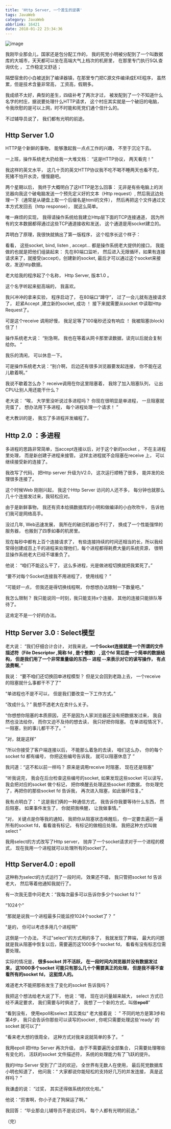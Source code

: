 ```yaml
---
title: 'Http Server, 一个差生的逆袭'
tags: JavaWeb
category: JavaWeb
abbrlink: 16421
date: 2018-01-22 23:34:36
---
```

![image](http://ovi3ob9p4.bkt.clouddn.com/TIETU/CT0094.jpg)

我刚毕业那会儿，国家还是包分配工作的， 我的死党小明被分配到了一个叫数据库的大城市，天天都可以坐在高端大气上档次的机房里， 在那里专门执行SQL查询优化 ， 工作稳定又舒适；

隔壁宿舍的小白被送到了编译器镇，在那里专门把C源文件编译成EXE程序， 虽然累，但是技术含量非常高， 工资高，假期多。

我成绩不太好，典型的差生，四级补考了两次才过， 被发配到了一个不知道什么名字的村庄，据说要处理什么HTTP请求， 这个村庄其实就是一个破旧的电脑， 令我欣慰的是可以上网，时不时能和死党们通个信什么的。

不过辅导员说了， 我们都有光明的前途。

<!--more-->
## Http Server 1.0

HTTP是个新鲜的事物， 能够激起我一点点工作的兴趣， 不至于沉沦下去。

一上班，操作系统老大扔给我一大堆文档： “这是HTTP协议， 两天看完！”

我这样的英文水平，  这几十页的英文HTTP协议我不吃不喝不睡两天也看不完， 死猪不怕开水烫，慢慢磨吧。

两个星期以后， 我终于大概明白了这HTTP是怎么回事： 无非是有些电脑上的浏览器向我这个破电脑发送一个预先定义好的文本（Http request）, 然后我这边处理一下（通常是从硬盘上取一个后缀名是html的文件）， 然后再把这个文件通过文本方式发回去（http response）， 就这么简单。

唯一麻烦的实现， 我得请操作系统给我建立Http层下面的TCP连接通道，  因为所有的文本数据都得通过这些TCP通道接收和发送， 这个通道是用socket建立的。

弄明白了原理，我很快就搞出了第一版程序， 这个程序长这个样子：


看看， 这些socket, bind, listen , accept... 都是操作系统老大提供的接口， 我能做的也就是把他们组装起来： 先在80端口监听， 然后进入无限循环，如果有连接请求来了，就接受(accept)，创建新的socket,  最后才可以通过这个socket来接收，发送http数据。

老大给我的程序起了个名称， Http Server, 版本1.0 。

这个名字听起来挺高端的， 我喜欢。

我兴冲冲的拿来实验，  程序启动了， 在80端口“蹲守”， 过了一会儿就有连接请求了， 赶紧Accept ,建立新的socket,     成功 ！  接下来就需要从socket 中读取Http Request了。

可是这个receive 调用好慢， 我足足等了100毫秒还没有响应 ！   我被阻塞(block)住了！

操作系统老大说： “别急啊， 我也在等着从网卡那里读数据，读完以后就会复制给你。 ”

我乐的清闲， 可以休息一下。

可是操作系统老大说：“别介啊， 后边还有很多浏览器要发起连接， 你不能在这儿歇着啊。”

我说不歇着怎么办？  receive调用在你这里阻塞着， 我除了加入阻塞队列， 让出CPU让别人用还能干什么？ 

老大说： “唉， 大学里没听说过多进程吗？  你现在很明显是单进程， 一旦阻塞就完蛋了， 想办法用下多进程，  每个进程处理一个请求！  ”

老大教训的是， 我忘了多进程并发编程了。

## Http 2.0 ：多进程

多进程的思路非常简单，当accept连接以后，对于这个新的socket ，  不在主进程里处理， 而是新创建子进程来接管。 这样主进程就不会阻塞在receive 上， 可以继续接受新的连接了。


我改写了代码， 把Http server 升级为V2.0，   这次运行顺畅了很多， 能并发的处理很多连接了。

这个时候Web 刚刚兴起， 我这个Http Server 访问的人还不多， 每分钟也就那么几十个连接发过来，我轻松应对。

由于是新鲜事物， 我还有资本给搞数据库的小明和做编译的小白吹吹牛， 告诉他们我可是网络高手。

没过几年, Web迅速发展， 我所在的破旧机器也不行了， 换成了一个性能强悍的服务器， 也搬到了四季如春的机房里。

现在每秒中都有上百个连接请求了， 有些连接持续的时间还相当的长，所以我经常得创建成百上千的进程来处理他们，每个进程都得耗费大量的系统资源， 很明显操作系统老大已经不堪重负了。

他说： “咱们不能这么干了， 这么多进程，光是做进程切换就把我累死了。”

“要不对每个Socket连接我不用进程了， 使用线程？ ”

“可能好一点， 但我还是得切换线程啊， 你想想办法限制一下数量吧。”

我怎么限制？  我只能说同一时刻，我只能支持x个连接， 其他的连接只能排队等待了。

这肯定不是一个好的办法。

## Http Server 3.0 : Select模型

老大说： “我们仔细合计合计， 对我来说，**一个Socket连接就是一个所谓的文件描述符（File Descriptor ,简称 fd , 是个整数） , 这个fd 背后是一个简单的数据结构， 但是我们用了一个非常重量级的东西-- 进程 --来表示对它的读写操作，  有点浪费啊**。”

我说： “要不咱们还切换回单进程模型？  但是又会回到老路上去， 一个receive 的阻塞就什么事都干不了了”

“单进程也不是不可以，  但是我们要改变一下工作方式。”

“改成什么？” 我想不透老大在卖什么关子。

“你想想你阻塞的本质原因，  还不是因为人家浏览器还没有把数据发过来， 我自然也没法给你， 而你又迫不及待的想去读， 我只好把你阻塞。 在单进程情况下， 一阻塞，别的事儿都干不了。“

“对，就是这样”

“所以你接受了客户端连接以后， 不能那么着急的去读，  咱们这么办， 你的每个socket fd 都有编号， 你把这些编号告诉我，  就可以阻塞休息了 ”

我问道：“这不和以前一样吗？ 原来是调用receive 时阻塞， 现在还是阻塞”

“听我说完， 我会在后台检查这些编号的socket,  如果发现这些socket 可以读写， 我会把对应的socket 做个标记， 把你唤醒去处理这些socket 的数据， 你处理完了，再把你的那些socket fd 告诉我， 再次进入阻塞，如此循环往复。”

我有点明白了： “ 这是我们俩的一种通信方式， 我告诉你我要等待什么东西， 然后阻塞，  如果事件发生了， 你就把我唤醒， 让我做事情。”

“对， 关键点是你等我的通知， 我把你从阻塞状态唤醒后， 你一定要去遍历一遍所有的socket fd，看看谁有标记， 有标记的做相应处理。   我把这种方式叫做 select  ”

我用select的方式改写了Http server， 抛弃了一个socket请求对于一个进程的模式，  现在我用一个进程就可以处理所有的socket了。

## Http Server4.0 : epoll

这种称为select的方式运行了一段时间， 效果还不错， 我只管把socket fd 告诉老大， 然后等着他通知我就行了。

有一次我无意中问老大：“我每次最多可以告诉你多少个socket fd？”

“1024个”

“那就是说我一个进程最多只能监控1024个socket了？ ”

"是的， 你可以考虑多用几个进程啊"

这倒是一个办法， 不过"select"的方式用的多了， 我就发现了弊端， 最大的问题就是我从阻塞中恢复以后，需要遍历这1000多个socket fd， 看看有没有标志位需要处理。

实际的情况是，  **很多socket 并不活跃，  在一段时间内浏览器并没有数据发过来， 这1000多个socket 可能只有那么几十个需要真正的处理，   但是我不得不查看所有的socket fd， 这挺烦人的。**

难道老大不能把那些发生了变化的socket 告诉我吗？

我把这个想法给老大说了下， 他说：“嗯， 现在访问量越来越大， select 方式已经不满足要求， 我们需要与时俱进了， 我想了一个新的方式，叫做**epoll**”

“看到没有， 使用epoll和select 其实类似“  老大接着说 ： ” 不同的地方是第3步和第4步， 我只会告诉你那些可以读写的socket , 你呢只需要处理这些'ready' 的socket 就可以了“

“看来老大想的很周全， 这种方式对我来说就简单的多了。  ”

我用epoll 把Http Server 再次升级， 由于不需要遍历全部集合，  只需要处理哪些有变化的， 活跃的socket 文件描述符，   系统的处理能力有了飞跃的提升。

我的Http Server 受到了广泛的欢迎， 全世界有无数人在使用， 最后死党数据库小明也知道了， 他问我：“ 大家都说你能轻松的支持好几万的并发连接， 真是这样吗？ ”

我谦虚的说： “过奖， 其实还得做系统的优化啦。”

他说：“厉害啊，你小子走了狗屎运了啊。” 

我回答： “毕业那会儿辅导员不是说过吗， 每个人都有光明的前途。”

（完）
